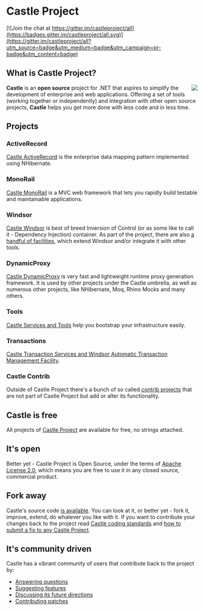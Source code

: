 # Castle Project

[![Join the chat at https://gitter.im/castleproject/all](https://badges.gitter.im/castleproject/all.svg)](https://gitter.im/castleproject/all?utm_source=badge&utm_medium=badge&utm_campaign=pr-badge&utm_content=badge)

## What is Castle Project?

<img align="right" src="images/castle-logo.png">

**Castle** is an **open source** project for .NET that aspires to simplify the development of enterprise and web applications. Offering a set of tools (working together or independently) and integration with other open source projects, **Castle** helps you get more done with less code and in less time.

## Projects

### ActiveRecord

[Castle ActiveRecord](https://github.com/castleproject/ActiveRecord) is the enterprise data mapping pattern implemented using NHibernate.

### MonoRail

[Castle MonoRail](https://github.com/castleproject/MonoRail) is a MVC web framework that lets you rapidly build testable and maintainable applications.

### Windsor

[Castle Windsor](https://github.com/castleproject/Windsor) is best of breed Inversion of Control (or as some like to call it - Dependency Injection) container. As part of the project, there are also [a handful of facilities](https://github.com/castleproject/Windsor/blob/master/docs/facilities.md), which extend Windsor and/or integrate it with other tools.

### DynamicProxy

[Castle DynamicProxy](https://github.com/castleproject/Core) is very fast and lightweight runtime proxy generation framework. It is used by other projects under the Castle umbrella, as well as numerous other projects, like NHibernate, Moq, Rhino Mocks and many others.

### Tools

[Castle Services and Tools](https://github.com/castleproject/Core) help you bootstrap your infrastructure easily.

### Transactions

[Castle Transaction Services and Windsor Automatic Transaction Management Facility](https://github.com/castleproject/Castle.Transactions).

### Castle Contrib

Outside of Castle Project there's a bunch of so called [contrib projects](https://github.com/castleprojectcontrib) that are not part of Castle Project but add or alter its functionality.

## Castle is free

All projects of [Castle Project](http://castleproject.org/) are available for free, no strings attached.

## It's open

Better yet - Castle Project is Open Source, under the terms of [Apache License 2.0](http://www.apache.org/licenses/LICENSE-2.0.html), which means you are free to use it in any closed source, commercial product.

## Fork away

Castle's source code [is available](https://github.com/castleproject). You can look at it, or better yet - fork it, improve, extend, do whatever you like with it. If you want to contribute your changes back to the project read [Castle coding standards](coding-standards.md) and [how to submit a fix to any Castle Project](how-to-submit-a-fix.md).

## It's community driven

Castle has a vibrant community of users that contribute back to the project by:

* [Answering questions](http://stackoverflow.com/questions/tagged?tagnames=castle+or+castle-windsor+or+castle-activerecord+or+castle-dynamicproxy+or+castle-monorail&amp;sort=newest)
* [Suggesting features](http://castle.uservoice.com/)
* [Discussing its future directions](http://groups.google.com/group/castle-project-devel)
* [Contributing patches](how-to-submit-a-fix.md)
